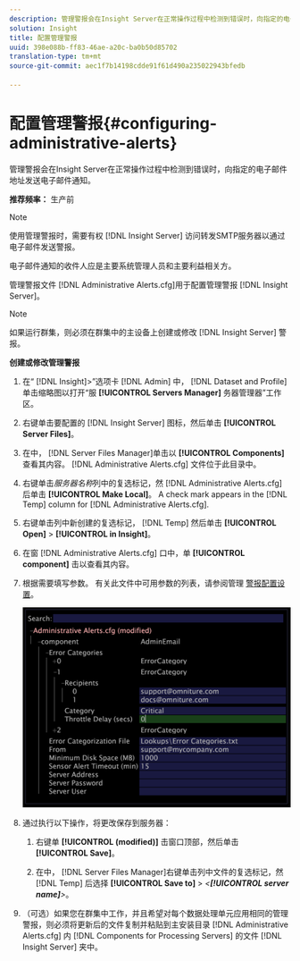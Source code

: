 ```yaml
---
description: 管理警报会在Insight Server在正常操作过程中检测到错误时，向指定的电子邮件地址发送电子邮件通知。
solution: Insight
title: 配置管理警报
uuid: 398e088b-ff83-46ae-a20c-ba0b50d85702
translation-type: tm+mt
source-git-commit: aec1f7b14198cdde91f61d490a235022943bfedb

---
```



# 配置管理警报{#configuring-administrative-alerts}

管理警报会在Insight Server在正常操作过程中检测到错误时，向指定的电子邮件地址发送电子邮件通知。

**推荐频率：** 生产前

>[!NOTE]
>
>使用管理警报时，需要有权 [!DNL Insight Server] 访问转发SMTP服务器以通过电子邮件发送警报。

电子邮件通知的收件人应是主要系统管理人员和主要利益相关方。

管理警报文件 [!DNL Administrative Alerts.cfg]用于配置管理警报 [!DNL Insight Server]。

>[!NOTE]
>
>如果运行群集，则必须在群集中的主设备上创建或修改 [!DNL Insight Server] 警报。

**创建或修改管理警报**

1. 在“ [!DNL Insight]>”选项卡 [!DNL Admin] 中， [!DNL Dataset and Profile] 单击缩略图以打开“服 **[!UICONTROL Servers Manager]** 务器管理器”工作区。
1. 右键单击要配置的 [!DNL Insight Server] 图标，然后单击 **[!UICONTROL Server Files]**。
1. 在中， [!DNL Server Files Manager]单击以 **[!UICONTROL Components]** 查看其内容。 [!DNL Administrative Alerts.cfg] 文件位于此目录中。
1. 右键单击*服务器名称*列中的复选标记，然 [!DNL Administrative Alerts.cfg] 后单击 **[!UICONTROL Make Local]**。 A check mark appears in the [!DNL Temp] column for [!DNL Administrative Alerts.cfg].
1. 右键单击列中新创建的复选标记， [!DNL Temp] 然后单击 **[!UICONTROL Open]** > **[!UICONTROL in Insight]**。
1. 在窗 [!DNL Administrative Alerts.cfg] 口中，单 **[!UICONTROL component]** 击以查看其内容。
1. 根据需要填写参数。 有关此文件中可用参数的列表，请参阅管理 [警报配置设置](../../../home/c-inst-svr/c-cfg-stgs-ref/c-admin-alts-cfg-stgs.md#concept-14c3c3ed797f47c5900ec04cae2fc491)。

   ![步骤信息](assets/cfg_adminalerts_examplevalues.png)

1. 通过执行以下操作，将更改保存到服务器：

   1. 右键单 **[!UICONTROL (modified)]** 击窗口顶部，然后单击 **[!UICONTROL Save]**。

   1. 在中， [!DNL Server Files Manager]右键单击列中文件的复选标记，然 [!DNL Temp] 后选择 **[!UICONTROL Save to]** > *&lt;**[!UICONTROL server name]**>*。

1. （可选）如果您在群集中工作，并且希望对每个数据处理单元应用相同的管理警报，则必须将更新后的文件复制并粘贴到主安装目录 [!DNL Administrative Alerts.cfg] 内 [!DNL Components for Processing Servers] 的文件 [!DNL Insight Server] 夹中。
